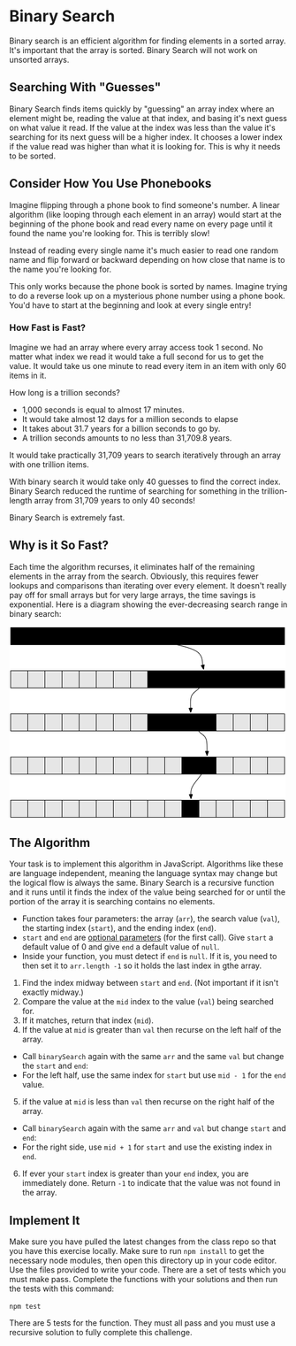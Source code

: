 # Binary Search

Binary search is an efficient algorithm for finding elements in a sorted array. It's important that the array is sorted. Binary Search will not work on unsorted arrays.

## Searching With "Guesses"

Binary Search finds items quickly by "guessing" an array index where an element might be, reading the value at that index, and basing it's next guess on what value it read. If the value at the index was less than the value it's searching for its next guess will be a higher index. It chooses a lower index if the value read was higher than what it is looking for. This is why it needs to be sorted.

## Consider How You Use Phonebooks

Imagine flipping through a phone book to find someone's number. A linear algorithm (like looping through each element in an array) would start at the beginning of the phone book and read every name on every page until it found the name you're looking for. This is terribly slow!

Instead of reading every single name it's much easier to read one random name and flip forward or backward depending on how close that name is to the name you're looking for.

This only works because the phone book is sorted by names. Imagine trying to do a reverse look up on a mysterious phone number using a phone book. You'd have to start at the beginning and look at every single entry!

### How Fast is Fast?

Imagine we had an array where every array access took 1 second. No matter what index we read it would take a full second for us to get the value. It would take us one minute to read every item in an item with only 60 items in it.

How long is a trillion seconds?

* 1,000 seconds is equal to almost 17 minutes.
* It would take almost 12 days for a million seconds to elapse
* It takes about 31.7 years for a billion seconds to go by.
* A trillion seconds amounts to no less than 31,709.8 years.

It would take practically 31,709 years to search iteratively through an array with one trillion items.

With binary search it would take only 40 guesses to find the correct index. Binary Search reduced the runtime of searching for something in the trillion-length array from 31,709 years to only 40 seconds!

Binary Search is extremely fast.

## Why is it So Fast?

Each time the algorithm recurses, it eliminates half of the remaining elements in the array from the search. Obviously, this requires fewer lookups and comparisons than iterating over every element. It doesn't really pay off for small arrays but for very large arrays, the time savings is exponential. Here is a diagram showing the ever-decreasing search range in binary search:

![Binary Search](./binary-search.png)

## The Algorithm

Your task is to implement this algorithm in JavaScript. Algorithms like these are language independent, meaning the language syntax may change but the logical flow is always the same. Binary Search is a recursive function and it runs until it finds the index of the value being searched for or until the portion of the array it is searching contains no elements.

* Function takes four parameters: the array (`arr`), the search value (`val`), the starting index (`start`), and the ending index (`end`).
* `start` and `end` are [optional parameters](https://developer.mozilla.org/en-US/docs/Web/JavaScript/Reference/Functions/Default_parameters) (for the first call). Give `start` a default value of 0 and give `end` a default value of `null`.
* Inside your function, you must detect if `end` is `null`. If it is, you need to then set it to `arr.length -1` so it holds the last index in gthe array.

1. Find the index midway between `start` and `end`. (Not important if it isn't exactly midway.)
2. Compare the value at the `mid` index to the value (`val`) being searched for.
3. If it matches, return that index (`mid`).
4. If the value at `mid` is greater than `val` then recurse on the left half of the array.
  * Call `binarySearch` again with the same `arr` and the same `val` but change the `start` and `end`:
  * For the left half, use the same index for `start` but use `mid - 1` for the `end` value.
5. if the value at `mid` is less than `val` then recurse on the right half of the array.
  * Call `binarySearch` again with the same `arr` and `val` but change `start` and  `end`:
  * For the right side, use `mid + 1` for `start` and use the existing index in `end`.
6. If ever your `start` index is greater than your `end` index, you are immediately done. Return `-1` to indicate that the value was not found in the array.

## Implement It

Make sure you have pulled the latest changes from the class repo so that you have this exercise locally. Make sure to run `npm install` to get the necessary node modules, then open this directory up in your code editor. Use the files provided to write your code. There are a set of tests which you must make pass. Complete the functions with your solutions and then run the tests with this command:

```npm test```

There are 5 tests for the function. They must all pass and you must use a recursive solution to fully complete this challenge.
